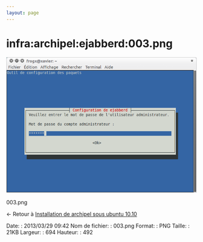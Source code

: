 ```yaml
---
layout: page
---
```


infra:archipel:ejabberd:003.png
===============================

[![003.png](../../../../assets/media/infra/archipel/ejabberd/003.png@cache=&w=694&h=492 "003.png")](../../../../assets/media/infra/archipel/ejabberd/003.png@cache= "Afficher le fichier original")

003.png

← Retour à [Installation de archipel sous ubuntu
10.10](../../../../infra/archipel.html "infra:archipel")

Date:
:   2013/03/29 09:42
Nom de fichier:
:   003.png
Format:
:   PNG
Taille:
:   21KB
Largeur:
:   694
Hauteur:
:   492

